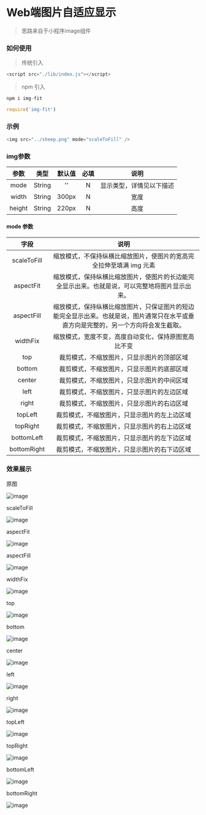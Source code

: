 <!--
 * @Author: wginit
 * @Date: 2019-11-06 14:18:53
 * @LastEditTime: 2019-11-07 09:30:51
 -->
# Web端图片自适应显示

> 思路来自于小程序image组件

### 如何使用

> 传统引入

```javascript
<script src="./lib/index.js"></script>
```

> npm 引入

```javascript
npm i img-fit

require('img-fit')
```
### 示例

```javascript
<img src="../sheep.png" mode="scaleToFill" />
```

### img参数

| 参数    | 类型   |  默认值  |  必填  |  说明 |
| :----: | :-----:  | :----:  |  :--: |  :---: |
| mode | String | '' | N | 显示类型，详情见以下描述 |
| width | String | 300px | N | 宽度|
| height | String | 220px | N | 高度 |

#### mode 参数
| 字段 | 说明|
| :---: | :---: |
| scaleToFill | 缩放模式，不保持纵横比缩放图片，使图片的宽高完全拉伸至填满 img 元素 |
|aspectFit | 缩放模式，保持纵横比缩放图片，使图片的长边能完全显示出来。也就是说，可以完整地将图片显示出来。|
|aspectFill| 缩放模式，保持纵横比缩放图片，只保证图片的短边能完全显示出来。也就是说，图片通常只在水平或垂直方向是完整的，另一个方向将会发生截取。|
| widthFix | 缩放模式，宽度不变，高度自动变化，保持原图宽高比不变|
| top| 裁剪模式，不缩放图片，只显示图片的顶部区域|
| bottom| 裁剪模式，不缩放图片，只显示图片的底部区域|
| center | 裁剪模式，不缩放图片，只显示图片的中间区域|
| left | 裁剪模式，不缩放图片，只显示图片的左边区域 |
| right | 裁剪模式，不缩放图片，只显示图片的右边区域 |
| topLeft | 裁剪模式，不缩放图片，只显示图片的左上边区域 |
| topRight | 裁剪模式，不缩放图片，只显示图片的右上边区域 |
|bottomLeft | 裁剪模式，不缩放图片，只显示图片的左下边区域 |
| bottomRight | 裁剪模式，不缩放图片，只显示图片的右下边区域 |

### 效果展示

原图

![image](https://raw.githubusercontent.com/WGinit/Assets/master/project/images/img-fit/sheep.png)

scaleToFill

![image](https://raw.githubusercontent.com/WGinit/Assets/master/project/images/img-fit/1.png)

aspectFit

![image](https://raw.githubusercontent.com/WGinit/Assets/master/project/images/img-fit/2.png)

aspectFill

![image](https://raw.githubusercontent.com/WGinit/Assets/master/project/images/img-fit/3.png)

widthFix

![image](https://raw.githubusercontent.com/WGinit/Assets/master/project/images/img-fit/4.png)

top

![image](https://raw.githubusercontent.com/WGinit/Assets/master/project/images/img-fit/5.png)

bottom

![image](https://raw.githubusercontent.com/WGinit/Assets/master/project/images/img-fit/6.png)

center

![image](https://raw.githubusercontent.com/WGinit/Assets/master/project/images/img-fit/7.png)

left

![image](https://raw.githubusercontent.com/WGinit/Assets/master/project/images/img-fit/8.png)

right

![image](https://raw.githubusercontent.com/WGinit/Assets/master/project/images/img-fit/9.png)

topLeft

![image](https://raw.githubusercontent.com/WGinit/Assets/master/project/images/img-fit/10.png)

topRight

![image](https://raw.githubusercontent.com/WGinit/Assets/master/project/images/img-fit/11.png)

bottomLeft

![image](https://raw.githubusercontent.com/WGinit/Assets/master/project/images/img-fit/12.png)

bottomRight

![image](https://raw.githubusercontent.com/WGinit/Assets/master/project/images/img-fit/13.png)

